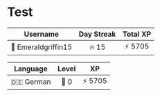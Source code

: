 # Test

<!--START_SECTION:duolingoStats-->
<!-- Automatically generated with https://github.com/centrumek/duolingo-readme-stats-->

| Username | Day Streak | Total XP |
|:---:|:---:|:---:|
| 👤 Emeraldgriffin15 | 🔥 15 | ⚡ 5705 |

| Language | Level | XP |
|:---:|:---:|:---:|
| 🇩🇪 German | 👑 0 | ⚡ 5705 |

<!--END_SECTION:duolingoStats-->
